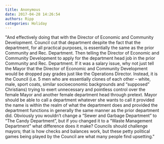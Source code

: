 ```yaml
---
title: Anonymous
date: 2017-04-28 14:26:54
authors: Ripp
categories: Holiday
---
```


 "And effectively doing that with the Director of Economic and Community Development. Council cut that department despite the fact that the department, for all practical purposes, is essentially the same as the prior Community and Rec. Department. Then telling the Director of Economic and Community Development to apply for the department head job in the prior Community and Rec. Department. If it was a salary issue, why not just tell the Mayor that the Director of Economic and Community Development would be dropped pay grades just like the Operations Director. Instead, it is the Council (i.e. 5 men who are essentially clones of each other – white, male, sport coats, similar socioeconomic backgrounds and “supposed” Christians) trying to exert unnecessary and pointless control over the female Mayor and another female department head through pretext. Mayor should be able to call a department whatever she wants to call it provided the name is within the realm of what the department does and provided the department functions in generally the same manner as the prior department did. Obviously you wouldn’t change a “Sewer and Garbage Department” to “The Candy Department”, but if you changed it to a “Waste Management Department” what difference does it make? Councils should challenge mayors; that is how checks and balances work, but these petty political games being played by the Council are what many people find upsetting."